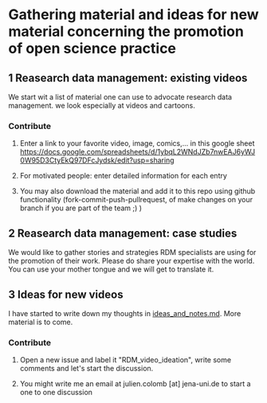 # Gathering material and ideas for new material concerning the promotion of open science practice

## 1 Reasearch data management: existing videos

We start wit a list of material one can use to advocate research data management. we look especially at videos and cartoons.


### Contribute

1. Enter a link to your favorite video, image, comics,... in this google sheet
https://docs.google.com/spreadsheets/d/1ybqL2WNdJZb7nwEAJ6yWJ0W95D3CtyEkQ97DFcJydsk/edit?usp=sharing

2. For motivated people: enter detailed information for each entry

3. You may also download the material and add it to this repo using github functionality (fork-commit-push-pullrequest, of make changes on your branch if you are part of the team ;) )

## 2 Reasearch data management: case studies

We would like to gather stories and strategies RDM specialists are using for the promotion of their work. Please do share your expertise with the world. You can use your mother tongue and we will get to translate it.



## 3 Ideas for new videos

I have started to write down my thoughts in [ideas_and_notes.md](ideas_and_notes.md). More material is to come.

### Contribute

1. Open a new issue and label it "RDM_video_ideation", write some comments and let's start the discussion.

2. You might write me an email at julien.colomb [at] jena-uni.de to start a one to one discussion
